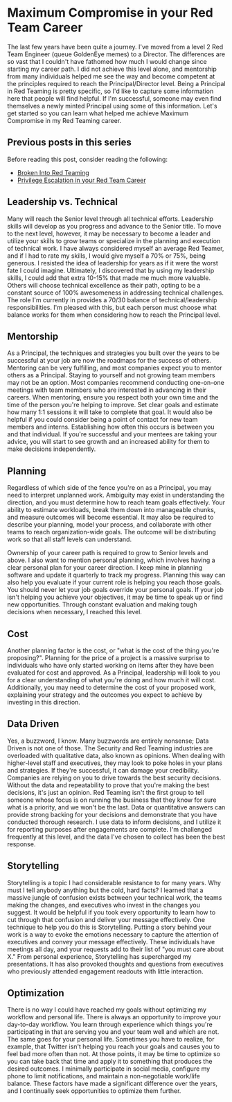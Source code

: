 # Maximum Compromise in your Red Team Career

The last few years have been quite a journey. I've moved from a level 2 Red Team Engineer (queue GoldenEye memes) to a Director. The differences are so vast that I couldn't have fathomed how much I would change since starting my career path. I did not achieve this level alone, and mentorship from many individuals helped me see the way and become competent at the principles required to reach the Principal/Director level. Being a Principal in Red Teaming is pretty specific, so I'd like to capture some information here that people will find helpful. If I'm successful, someone may even find themselves a newly minted Principal using some of this information. Let's get started so you can learn what helped me achieve Maximum Compromise in my Red Teaming career.

## Previous posts in this series

Before reading this post, consider reading the following:
* [Broken Into Red Teaming](https://github.com/sneakerhax/Posts/blob/main/posts/Broken_into_Red_Teaming.md)
* [Privilege Escalation in your Red Team Career](https://github.com/sneakerhax/Posts/blob/main/posts/Privilege_Escalation_in_your_Red_Team_career.md)

## Leadership vs. Technical

Many will reach the Senior level through all technical efforts. Leadership skills will develop as you progress and advance to the Senior title. To move to the next level, however, it may be necessary to become a leader and utilize your skills to grow teams or specialize in the planning and execution of technical work. I have always considered myself an average Red Teamer, and if I had to rate my skills, I would give myself a 70% or 75%, being generous. I resisted the idea of leadership for years as if it were the worst fate I could imagine. Ultimately, I discovered that by using my leadership skills, I could add that extra 10-15% that made me much more valuable. Others will choose technical excellence as their path, opting to be a constant source of 100% awesomeness in addressing technical challenges. The role I'm currently in provides a 70/30 balance of technical/leadership responsibilities. I'm pleased with this, but each person must choose what balance works for them when considering how to reach the Principal level.

## Mentorship

As a Principal, the techniques and strategies you built over the years to be successful at your job are now the roadmaps for the success of others. Mentoring can be very fulfilling, and most companies expect you to mentor others as a Principal. Staying to yourself and not growing team members may not be an option. Most companies recommend conducting one-on-one meetings with team members who are interested in advancing in their careers. When mentoring, ensure you respect both your own time and the time of the person you're helping to improve. Set clear goals and estimate how many 1:1 sessions it will take to complete that goal. It would also be helpful if you could consider being a point of contact for new team members and interns. Establishing how often this occurs is between you and that individual. If you're successful and your mentees are taking your advice, you will start to see growth and an increased ability for them to make decisions independently.

## Planning

Regardless of which side of the fence you're on as a Principal, you may need to interpret unplanned work. Ambiguity may exist in understanding the direction, and you must determine how to reach team goals effectively. Your ability to estimate workloads, break them down into manageable chunks, and measure outcomes will become essential. It may also be required to describe your planning, model your process, and collaborate with other teams to reach organization-wide goals. The outcome will be distributing work so that all staff levels can understand.

Ownership of your career path is required to grow to Senior levels and above. I also want to mention personal planning, which involves having a clear personal plan for your career direction. I keep mine in planning software and update it quarterly to track my progress. Planning this way can also help you evaluate if your current role is helping you reach those goals. You should never let your job goals override your personal goals. If your job isn't helping you achieve your objectives, it may be time to speak up or find new opportunities. Through constant evaluation and making tough decisions when necessary, I reached this level.

## Cost

Another planning factor is the cost, or "what is the cost of the thing you're proposing?". Planning for the price of a project is a massive surprise to individuals who have only started working on items after they have been evaluated for cost and approved. As a Principal, leadership will look to you for a clear understanding of what you're doing and how much it will cost. Additionally, you may need to determine the cost of your proposed work, explaining your strategy and the outcomes you expect to achieve by investing in this direction.

## Data Driven

Yes, a buzzword, I know. Many buzzwords are entirely nonsense; Data Driven is not one of those. The Security and Red Teaming industries are overloaded with qualitative data, also known as opinions. When dealing with higher-level staff and executives, they may look to poke holes in your plans and strategies. If they're successful, it can damage your credibility. Companies are relying on you to drive towards the best security decisions. Without the data and repeatability to prove that you're making the best decisions, it's just an opinion. Red Teaming isn't the first group to tell someone whose focus is on running the business that they know for sure what is a priority, and we won't be the last. Data or quantitative answers can provide strong backing for your decisions and demonstrate that you have conducted thorough research. I use data to inform decisions, and I utilize it for reporting purposes after engagements are complete. I'm challenged frequently at this level, and the data I've chosen to collect has been the best response.

## Storytelling

Storytelling is a topic I had considerable resistance to for many years. Why must I tell anybody anything but the cold, hard facts? I learned that a massive jungle of confusion exists between your technical work, the teams making the changes, and executives who invest in the changes you suggest. It would be helpful if you took every opportunity to learn how to cut through that confusion and deliver your message effectively. One technique to help you do this is Storytelling. Putting a story behind your work is a way to evoke the emotions necessary to capture the attention of executives and convey your message effectively. These individuals have meetings all day, and your requests add to their list of "you must care about X." From personal experience, Storytelling has supercharged my presentations. It has also provoked thoughts and questions from executives who previously attended engagement readouts with little interaction.

## Optimization

There is no way I could have reached my goals without optimizing my workflow and personal life. There is always an opportunity to improve your day-to-day workflow. You learn through experience which things you're participating in that are serving you and your team well and which are not. The same goes for your personal life. Sometimes you have to realize, for example, that Twitter isn't helping you reach your goals and causes you to feel bad more often than not. At those points, it may be time to optimize so you can take back that time and apply it to something that produces the desired outcomes. I minimally participate in social media, configure my phone to limit notifications, and maintain a non-negotiable work/life balance. These factors have made a significant difference over the years, and I continually seek opportunities to optimize them further.

